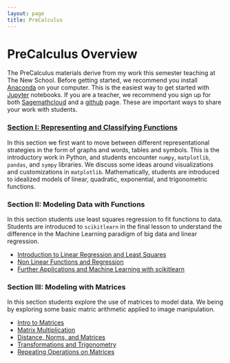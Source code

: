 ```yaml
---
layout: page
title: PreCalculus
---
```


# PreCalculus Overview

The PreCalculus materials derive from my work this semester teaching at The New School.  Before getting started, we recommend you install 
[Anaconda](https://www.continuum.io/downloads) on your computer.  This is the easiest way to get started with [Jupyter](https://jupyter.org/) notebooks.  If you are a teacher, we recommend you sign up for 
both [Sagemathcloud](https://cloud.sagemath.com/#settings) and a [github](github.com) page.  These are important ways to share your work with students.

### [Section I: Representing and Classifying Functions](https://dubmathematics.github.io/DubMathematics/preCalc_I/)

In this section we first want to move between different representational strategies in the form of graphs and words, tables and symbols. This is the introductory work in Python, and students encounter `numpy`, `matplotlib`, `pandas`, and `sympy` libraries.  We discuss some ideas around visualizations and customizations in `matplotlib`.  Mathematically, students are introduced to idealized models of linear, quadratic, exponential, and trigonometric functions.



### Section II: Modeling Data with Functions

In this section students use least squares regression to fit functions to data.  Students are introduced to `scikitlearn` in the final lesson
to understand the difference in the Machine Learning paradigm of big data and linear regression.

* [Introduction to Linear Regression and Least Squares]()
* [Non Linear Functions and Regression]()
* [Further Applications and Machine Learning with scikitlearn]()

### Section III: Modeling with Matrices

In this section students explore the use of matrices to model data.  We being by exploring some basic matric arithmetic applied to image manipulation.

* [Intro to Matrices]()
* [Matrix Multiplication]()
* [Distance, Norms, and Matrices]()
* [Transformations and Trigonometry]()
* [Repeating Operations on Matrices]()
